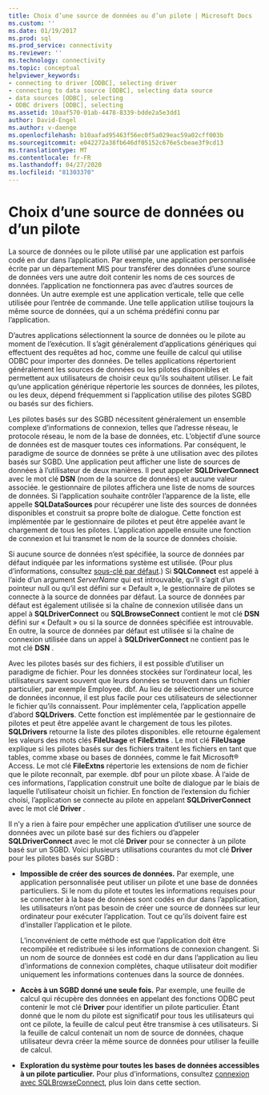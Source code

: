 ```yaml
---
title: Choix d’une source de données ou d’un pilote | Microsoft Docs
ms.custom: ''
ms.date: 01/19/2017
ms.prod: sql
ms.prod_service: connectivity
ms.reviewer: ''
ms.technology: connectivity
ms.topic: conceptual
helpviewer_keywords:
- connecting to driver [ODBC], selecting driver
- connecting to data source [ODBC], selecting data source
- data sources [ODBC], selecting
- ODBC drivers [ODBC], selecting
ms.assetid: 10aaf570-01ab-4478-8339-bdde2a5e3dd1
author: David-Engel
ms.author: v-daenge
ms.openlocfilehash: b10aafad95463f56ec0f5a029eac59a02cff003b
ms.sourcegitcommit: e042272a38fb646df05152c676e5cbeae3f9cd13
ms.translationtype: MT
ms.contentlocale: fr-FR
ms.lasthandoff: 04/27/2020
ms.locfileid: "81303370"
---
```

# <a name="choosing-a-data-source-or-driver"></a>Choix d’une source de données ou d’un pilote
La source de données ou le pilote utilisé par une application est parfois codé en dur dans l’application. Par exemple, une application personnalisée écrite par un département MIS pour transférer des données d’une source de données vers une autre doit contenir les noms de ces sources de données. l’application ne fonctionnera pas avec d’autres sources de données. Un autre exemple est une application verticale, telle que celle utilisée pour l’entrée de commande. Une telle application utilise toujours la même source de données, qui a un schéma prédéfini connu par l’application.  
  
 D’autres applications sélectionnent la source de données ou le pilote au moment de l’exécution. Il s’agit généralement d’applications génériques qui effectuent des requêtes ad hoc, comme une feuille de calcul qui utilise ODBC pour importer des données. De telles applications répertorient généralement les sources de données ou les pilotes disponibles et permettent aux utilisateurs de choisir ceux qu’ils souhaitent utiliser. Le fait qu’une application générique répertorie les sources de données, les pilotes, ou les deux, dépend fréquemment si l’application utilise des pilotes SGBD ou basés sur des fichiers.  
  
 Les pilotes basés sur des SGBD nécessitent généralement un ensemble complexe d’informations de connexion, telles que l’adresse réseau, le protocole réseau, le nom de la base de données, etc. L’objectif d’une source de données est de masquer toutes ces informations. Par conséquent, le paradigme de source de données se prête à une utilisation avec des pilotes basés sur SGBD. Une application peut afficher une liste de sources de données à l’utilisateur de deux manières. Il peut appeler **SQLDriverConnect** avec le mot clé **DSN** (nom de la source de données) et aucune valeur associée. le gestionnaire de pilotes affichera une liste de noms de sources de données. Si l’application souhaite contrôler l’apparence de la liste, elle appelle **SQLDataSources** pour récupérer une liste des sources de données disponibles et construit sa propre boîte de dialogue. Cette fonction est implémentée par le gestionnaire de pilotes et peut être appelée avant le chargement de tous les pilotes. L’application appelle ensuite une fonction de connexion et lui transmet le nom de la source de données choisie.  
  
 Si aucune source de données n’est spécifiée, la source de données par défaut indiquée par les informations système est utilisée. (Pour plus d’informations, consultez [sous-clé par défaut](../../../odbc/reference/install/default-subkey.md).) Si **SQLConnect** est appelé à l’aide d’un argument *ServerName* qui est introuvable, qu’il s’agit d’un pointeur null ou qu’il est défini sur « Default », le gestionnaire de pilotes se connecte à la source de données par défaut. La source de données par défaut est également utilisée si la chaîne de connexion utilisée dans un appel à **SQLDriverConnect** ou **SQLBrowseConnect** contient le mot clé **DSN** défini sur « Default » ou si la source de données spécifiée est introuvable. En outre, la source de données par défaut est utilisée si la chaîne de connexion utilisée dans un appel à **SQLDriverConnect** ne contient pas le mot clé **DSN** .  
  
 Avec les pilotes basés sur des fichiers, il est possible d’utiliser un paradigme de fichier. Pour les données stockées sur l’ordinateur local, les utilisateurs savent souvent que leurs données se trouvent dans un fichier particulier, par exemple Employee. dbf. Au lieu de sélectionner une source de données inconnue, il est plus facile pour ces utilisateurs de sélectionner le fichier qu’ils connaissent. Pour implémenter cela, l’application appelle d’abord **SQLDrivers**. Cette fonction est implémentée par le gestionnaire de pilotes et peut être appelée avant le chargement de tous les pilotes. **SQLDrivers** retourne la liste des pilotes disponibles. elle retourne également les valeurs des mots clés **FileUsage** et **FileExtns** . Le mot clé **FileUsage** explique si les pilotes basés sur des fichiers traitent les fichiers en tant que tables, comme xbase ou bases de données, comme le fait Microsoft® Access. Le mot clé **FileExtns** répertorie les extensions de nom de fichier que le pilote reconnaît, par exemple. dbf pour un pilote xbase. À l’aide de ces informations, l’application construit une boîte de dialogue par le biais de laquelle l’utilisateur choisit un fichier. En fonction de l’extension du fichier choisi, l’application se connecte au pilote en appelant **SQLDriverConnect** avec le mot clé **Driver** .  
  
 Il n’y a rien à faire pour empêcher une application d’utiliser une source de données avec un pilote basé sur des fichiers ou d’appeler **SQLDriverConnect** avec le mot clé **Driver** pour se connecter à un pilote basé sur un SGBD. Voici plusieurs utilisations courantes du mot clé **Driver** pour les pilotes basés sur SGBD :  
  
-   **Impossible de créer des sources de données.** Par exemple, une application personnalisée peut utiliser un pilote et une base de données particuliers. Si le nom du pilote et toutes les informations requises pour se connecter à la base de données sont codés en dur dans l’application, les utilisateurs n’ont pas besoin de créer une source de données sur leur ordinateur pour exécuter l’application. Tout ce qu’ils doivent faire est d’installer l’application et le pilote.  
  
     L’inconvénient de cette méthode est que l’application doit être recompilée et redistribuée si les informations de connexion changent. Si un nom de source de données est codé en dur dans l’application au lieu d’informations de connexion complètes, chaque utilisateur doit modifier uniquement les informations contenues dans la source de données.  
  
-   **Accès à un SGBD donné une seule fois.** Par exemple, une feuille de calcul qui récupère des données en appelant des fonctions ODBC peut contenir le mot clé **Driver** pour identifier un pilote particulier. Étant donné que le nom du pilote est significatif pour tous les utilisateurs qui ont ce pilote, la feuille de calcul peut être transmise à ces utilisateurs. Si la feuille de calcul contenait un nom de source de données, chaque utilisateur devra créer la même source de données pour utiliser la feuille de calcul.  
  
-   **Exploration du système pour toutes les bases de données accessibles à un pilote particulier.** Pour plus d’informations, consultez [connexion avec SQLBrowseConnect](../../../odbc/reference/develop-app/connecting-with-sqlbrowseconnect.md), plus loin dans cette section.
